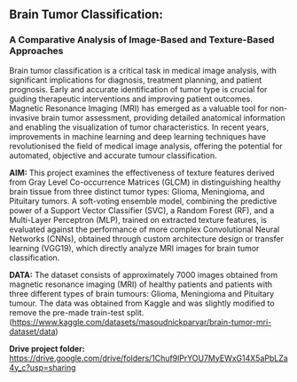 ## **Brain Tumor Classification:** 
### **A Comparative Analysis of Image-Based and Texture-Based Approaches**

Brain tumor classification is a critical task in medical image analysis, with significant implications for diagnosis, treatment planning, and patient prognosis. Early and accurate identification of tumor type is crucial for guiding therapeutic interventions and improving patient outcomes. Magnetic Resonance Imaging (MRI) has emerged as a valuable tool for non-invasive brain tumor assessment, providing detailed anatomical information and enabling the visualization of tumor characteristics. In recent years, improvements in machine learning and deep learning techniques have revolutionised the field of medical image analysis, offering the potential for automated, objective and accurate tumour classification.

**AIM:** This project examines the effectiveness of texture features derived from Gray Level Co-occurrence Matrices (GLCM) in distinguishing healthy brain tissue from three distinct tumor types: Glioma, Meningioma, and Pituitary tumors. A soft-voting ensemble model, combining the predictive power of a Support Vector Classifier (SVC), a Random Forest (RF), and a Multi-Layer Perceptron (MLP), trained on extracted texture features, is evaluated against the performance of more complex Convolutional Neural Networks (CNNs), obtained through custom architecture design or transfer learning (VGG19), which directly analyze MRI images for brain tumor classification.

**DATA:** The dataset consists of approximately 7000 images obtained from magnetic resonance imaging (MRI) of healthy patients and patients with three different types of brain tumours: Glioma, Meningioma and Pituitary tumour. The data was obtained from Kaggle and was slightly modified to remove the pre-made train-test split. (https://www.kaggle.com/datasets/masoudnickparvar/brain-tumor-mri-dataset/data)

**Drive project folder:**  https://drive.google.com/drive/folders/1Chuf9lPrYOU7MyEWxG14X5aPbLZa4y_c?usp=sharing

